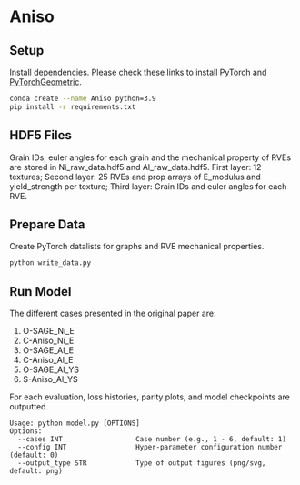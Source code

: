 # Aniso
 
## Setup
Install dependencies. Please check these links to install [PyTorch](https://pytorch.org/get-started/locally/) and [PyTorchGeometric](https://pytorch-geometric.readthedocs.io/en/latest/notes/installation.html).
```bash
conda create --name Aniso python=3.9
pip install -r requirements.txt
```

## HDF5 Files
Grain IDs, euler angles for each grain and the mechanical property of RVEs are stored in Ni_raw_data.hdf5 and Al_raw_data.hdf5. First layer: 12 textures; Second layer: 25 RVEs and prop arrays of E_modulus and yield_strength per texture; Third layer: Grain IDs and euler angles for each RVE. 

## Prepare Data
Create PyTorch datalists for graphs and RVE mechanical properties.
```bash
python write_data.py
```

## Run Model
The different cases presented in the original paper are:
  1. O-SAGE_Ni_E
  2. C-Aniso_Ni_E
  3. O-SAGE_Al_E
  4. C-Aniso_Al_E
  5. O-SAGE_Al_YS
  6. S-Aniso_Al_YS
  
For each evaluation, loss histories, parity plots, and model checkpoints are outputted.

```
Usage: python model.py [OPTIONS]
Options:
  --cases INT                  Case number (e.g., 1 - 6, default: 1)
  --config INT                 Hyper-parameter configuration number (default: 0)
  --output_type STR            Type of output figures (png/svg, default: png)
```
